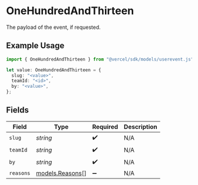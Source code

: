 # OneHundredAndThirteen

The payload of the event, if requested.

## Example Usage

```typescript
import { OneHundredAndThirteen } from "@vercel/sdk/models/userevent.js";

let value: OneHundredAndThirteen = {
  slug: "<value>",
  teamId: "<id>",
  by: "<value>",
};
```

## Fields

| Field                                    | Type                                     | Required                                 | Description                              |
| ---------------------------------------- | ---------------------------------------- | ---------------------------------------- | ---------------------------------------- |
| `slug`                                   | *string*                                 | :heavy_check_mark:                       | N/A                                      |
| `teamId`                                 | *string*                                 | :heavy_check_mark:                       | N/A                                      |
| `by`                                     | *string*                                 | :heavy_check_mark:                       | N/A                                      |
| `reasons`                                | [models.Reasons](../models/reasons.md)[] | :heavy_minus_sign:                       | N/A                                      |